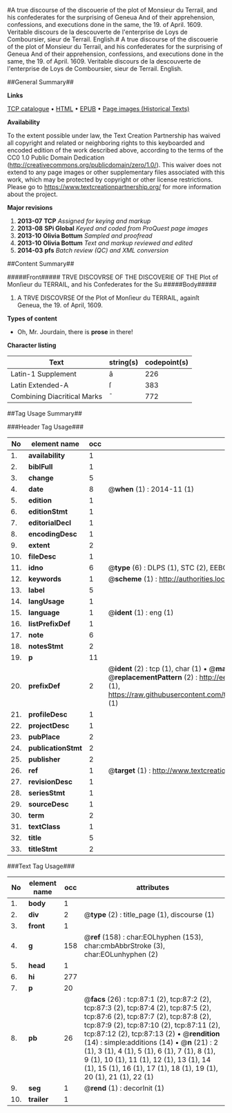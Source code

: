 #A true discourse of the discouerie of the plot of Monsieur du Terrail, and his confederates for the surprising of Geneua And of their apprehension, confessions, and executions done in the same, the 19. of April. 1609. Veritable discours de la descouverte de l'enterprise de Loys de Comboursier, sieur de Terrail. English.#
A true discourse of the discouerie of the plot of Monsieur du Terrail, and his confederates for the surprising of Geneua And of their apprehension, confessions, and executions done in the same, the 19. of April. 1609.
Veritable discours de la descouverte de l'enterprise de Loys de Comboursier, sieur de Terrail. English.

##General Summary##

**Links**

[TCP catalogue](http://www.ota.ox.ac.uk/tcp/)  • 
[HTML](http://tei.it.ox.ac.uk/tcp/Texts-HTML/free/A20/A20999.html)  • 
[EPUB](http://tei.it.ox.ac.uk/tcp/Texts-EPUB/free/A20/A20999.epub) • 
[Page images (Historical Texts)](https://historicaltexts.jisc.ac.uk/eebo-99835860e)

**Availability**

To the extent possible under law, the Text Creation Partnership has waived all copyright and related or neighboring rights to this keyboarded and encoded edition of the work described above, according to the terms of the CC0 1.0 Public Domain Dedication (http://creativecommons.org/publicdomain/zero/1.0/). This waiver does not extend to any page images or other supplementary files associated with this work, which may be protected by copyright or other license restrictions. Please go to https://www.textcreationpartnership.org/ for more information about the project.

**Major revisions**

1. __2013-07__ __TCP__ *Assigned for keying and markup*
1. __2013-08__ __SPi Global__ *Keyed and coded from ProQuest page images*
1. __2013-10__ __Olivia Bottum__ *Sampled and proofread*
1. __2013-10__ __Olivia Bottum__ *Text and markup reviewed and edited*
1. __2014-03__ __pfs__ *Batch review (QC) and XML conversion*

##Content Summary##

#####Front#####
TRVE DISCOVRSE OF THE DISCOVERIE OF THE Plot of Monſieur du TERRAIL, and his Confederates for the Su
#####Body#####

1. A TRVE DISCOVRSE Of the Plot of Monſieur du TERRAIL, againſt Geneua, the 19. of April, 1609.

**Types of content**

  * Oh, Mr. Jourdain, there is **prose** in there!

**Character listing**


|Text|string(s)|codepoint(s)|
|---|---|---|
|Latin-1 Supplement|â|226|
|Latin Extended-A|ſ|383|
|Combining             Diacritical Marks|̄|772|

##Tag Usage Summary##

###Header Tag Usage###

|No|element name|occ|attributes|
|---|---|---|---|
|1.|__availability__|1||
|2.|__biblFull__|1||
|3.|__change__|5||
|4.|__date__|8| @__when__ (1) : 2014-11 (1)|
|5.|__edition__|1||
|6.|__editionStmt__|1||
|7.|__editorialDecl__|1||
|8.|__encodingDesc__|1||
|9.|__extent__|2||
|10.|__fileDesc__|1||
|11.|__idno__|6| @__type__ (6) : DLPS (1), STC (2), EEBO-CITATION (1), PROQUEST (1), VID (1)|
|12.|__keywords__|1| @__scheme__ (1) : http://authorities.loc.gov/ (1)|
|13.|__label__|5||
|14.|__langUsage__|1||
|15.|__language__|1| @__ident__ (1) : eng (1)|
|16.|__listPrefixDef__|1||
|17.|__note__|6||
|18.|__notesStmt__|2||
|19.|__p__|11||
|20.|__prefixDef__|2| @__ident__ (2) : tcp (1), char (1)  •  @__matchPattern__ (2) : ([0-9\-]+):([0-9IVX]+) (1), (.+) (1)  •  @__replacementPattern__ (2) : http://eebo.chadwyck.com/downloadtiff?vid=$1&page=$2 (1), https://raw.githubusercontent.com/textcreationpartnership/Texts/master/tcpchars.xml#$1 (1)|
|21.|__profileDesc__|1||
|22.|__projectDesc__|1||
|23.|__pubPlace__|2||
|24.|__publicationStmt__|2||
|25.|__publisher__|2||
|26.|__ref__|1| @__target__ (1) : http://www.textcreationpartnership.org/docs/. (1)|
|27.|__revisionDesc__|1||
|28.|__seriesStmt__|1||
|29.|__sourceDesc__|1||
|30.|__term__|2||
|31.|__textClass__|1||
|32.|__title__|5||
|33.|__titleStmt__|2||


###Text Tag Usage###

|No|element name|occ|attributes|
|---|---|---|---|
|1.|__body__|1||
|2.|__div__|2| @__type__ (2) : title_page (1), discourse (1)|
|3.|__front__|1||
|4.|__g__|158| @__ref__ (158) : char:EOLhyphen (153), char:cmbAbbrStroke (3), char:EOLunhyphen (2)|
|5.|__head__|1||
|6.|__hi__|277||
|7.|__p__|20||
|8.|__pb__|26| @__facs__ (26) : tcp:87:1 (2), tcp:87:2 (2), tcp:87:3 (2), tcp:87:4 (2), tcp:87:5 (2), tcp:87:6 (2), tcp:87:7 (2), tcp:87:8 (2), tcp:87:9 (2), tcp:87:10 (2), tcp:87:11 (2), tcp:87:12 (2), tcp:87:13 (2)  •  @__rendition__ (14) : simple:additions (14)  •  @__n__ (21) : 2 (1), 3 (1), 4 (1), 5 (1), 6 (1), 7 (1), 8 (1), 9 (1), 10 (1), 11 (1), 12 (1), 13 (1), 14 (1), 15 (1), 16 (1), 17 (1), 18 (1), 19 (1), 20 (1), 21 (1), 22 (1)|
|9.|__seg__|1| @__rend__ (1) : decorInit (1)|
|10.|__trailer__|1||
